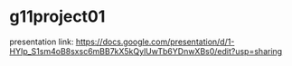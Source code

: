 # g11project01

presentation link: https://docs.google.com/presentation/d/1-HYIp_S1sm4oB8sxsc6mBB7kX5kQylUwTb6YDnwXBs0/edit?usp=sharing
